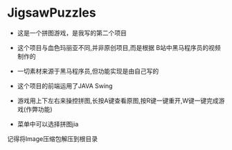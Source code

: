 # JigsawPuzzles
* 这是一个拼图游戏，是我写的第二个项目
* 这个项目与血色玛丽亚不同,并非原创项目,而是根据 B站中黑马程序员的视频制作的
* 一切素材来源于黑马程序员,但功能实现是由自己写的
* 这个项目的前端运用了JAVA Swing


* 游戏用上下左右来操控拼图,长按A键查看原图,按R键一键重开,W键一键完成游戏(作弊功能)
* 菜单中可以选择拼图jia
  
 记得将Image压缩包解压到根目录
